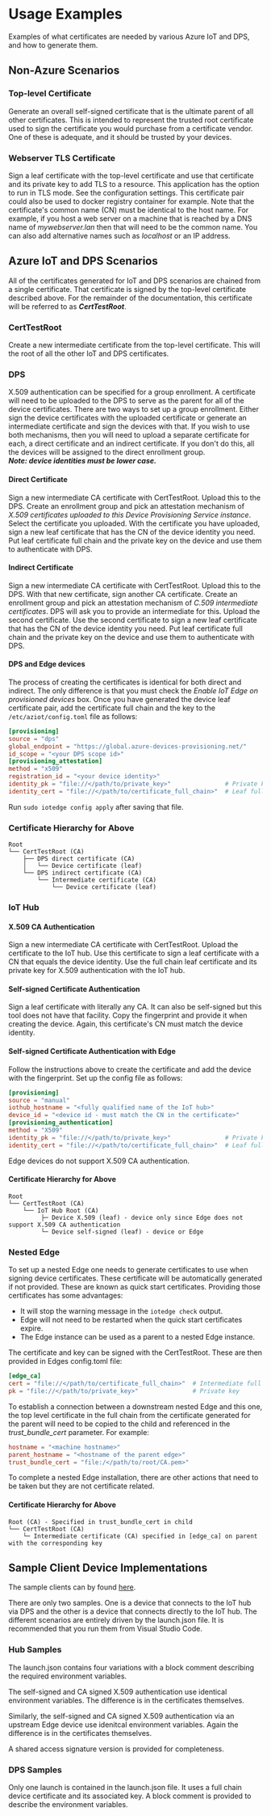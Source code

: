 # Usage Examples

Examples of what certificates are needed by various Azure IoT and DPS, and how to generate them.
## Non-Azure Scenarios
### Top-level Certificate
Generate an overall self-signed certificate that is the ultimate parent of all other certificates. This is intended to represent the trusted root certificate used to sign the certificate you would purchase from a certificate vendor. One of these is adequate, and it should be trusted by your devices.
### Webserver TLS Certificate
Sign a leaf certificate with the top-level certificate and use that certificate and its private key to add TLS to a resource. This application has the option to run in TLS mode. See the configuration settings. This certificate pair could also be used to docker registry container for example. Note that the certificate's common name (CN) must be identical to the host name. For example, if you host a web server on a machine that is reached by a DNS name of *mywebserver.lan* then that will need to be the common name. You can also add alternative names such as *localhost* or an IP address.
## Azure IoT and DPS Scenarios
All of the certificates generated for IoT and DPS scenarios are chained from a single certificate. That certificate is signed by the top-level certificate described above. For the remainder of the documentation, this certificate will be referred to as **_CertTestRoot_**.
### CertTestRoot
Create a new intermediate certificate from the top-level certificate. This will the root of all the other IoT and DPS certificates.
### DPS
X.509 authentication can be specified for a group enrollment. A certificate will need to be uploaded to the DPS to serve as the parent for all of the device certificates. There are two ways to set up a group enrollment. Either sign the device certificates with the uploaded certificate or generate an intermediate certificate and sign the devices with that. If you wish to use both mechanisms, then you will need to upload a separate certificate for each, a direct certificate and an indirect certificate. If you don't do this, all the devices will be assigned to the direct enrollment group.  
***Note: device identities must be lower case.***
#### Direct Certificate
Sign a new intermediate CA certificate with CertTestRoot. Upload this to the DPS. Create an enrollment group and pick an attestation mechanism of _X.509 certificates uploaded to this Device Provisioning Service instance_. Select the certificate you uploaded. With the certificate you have uploaded, sign a new leaf certificate that has the CN of the device identity you need. Put leaf certificate full chain and the private key on the device and use them to authenticate with DPS.
#### Indirect Certificate
Sign a new intermediate CA certificate with CertTestRoot. Upload this to the DPS. With that new certificate, sign another CA certificate. Create an enrollment group and pick an attestation mechanism of _C.509 intermediate certificates_. DPS will ask you to provide an intermediate for this. Upload the second certificate. Use the second certificate to sign a new leaf certificate that has the CN of the device identity you need. Put leaf certificate full chain and the private key on the device and use them to authenticate with DPS.
#### DPS and Edge devices
The process of creating the certificates is identical for both direct and indirect. The only difference is that you must check the _Enable IoT Edge on provisioned devices_ box. Once you have generated the device leaf certificate pair, add the certificate full chain and the key to the `/etc/aziot/config.toml` file as follows:
```toml
[provisioning]
source = "dps"
global_endpoint = "https://global.azure-devices-provisioning.net/"
id_scope = "<your DPS scope id>"
[provisioning_attestation]
method = "x509"
registration_id = "<your device identity>"
identity_pk = "file://</path/to/private_key>"               # Private key
identity_cert = "file://</path/to/certificate_full_chain>"  # Leaf full chain
```
Run `sudo iotedge config apply` after saving that file.
### Certificate Hierarchy for Above
```
Root
└──	CertTestRoot (CA)
    ├── DPS direct certificate (CA)
    │   └──	Device certificate (leaf)
    └── DPS indirect certificate (CA)
        └──	Intermediate certificate (CA)
            └──	Device certificate (leaf)
```
### IoT Hub
#### X.509 CA Authentication
Sign a new intermediate CA certificate with CertTestRoot. Upload the certificate to the IoT hub. Use this certificate to sign a leaf certificate with a CN that equals the device identity. Use the full chain leaf certificate and its private key for X.509 authentication with the IoT hub.
#### Self-signed Certificate Authentication
Sign a leaf certificate with literally any CA. It can also be self-signed but this tool does not have that facility. Copy the fingerprint and provide it when creating the device. Again, this certificate's CN must match the device identity.
#### Self-signed Certificate Authentication with Edge
Follow the instructions above to create the certificate and add the device with the fingerprint. Set up the config file as follows:
```toml
[provisioning]
source = "manual"
iothub_hostname = "<fully qualified name of the IoT hub>"
device_id = "<device id - must match the CN in the certificate>"
[provisioning_authentication]
method = "X509"
identity_pk = "file://</path/to/private_key>"               # Private key
identity_cert = "file://</path/to/certificate_full_chain>"  # Leaf full chain
```
Edge devices do not support X.509 CA authentication.
#### Certificate Hierarchy for Above
```
Root
└──	CertTestRoot (CA)
    └── IoT Hub Root (CA)
         ├─	Device X.509 (leaf) - device only since Edge does not support X.509 CA authentication
         └─ Device self-signed (leaf) - device or Edge
```
### Nested Edge
To set up a nested Edge one needs to generate certificates to use when signing device certificates. These certificate will be automatically generated if not provided. These are known as quick start certificates. Providing those certificates has some advantages:
- It will stop the warning message in the `iotedge check` output.
- Edge will not need to be restarted when the quick start certificates expire.
- The Edge instance can be used as a parent to a nested Edge instance.

The certificate and key can be signed with the CertTestRoot. These are then provided in Edges config.toml file:
```toml
[edge_ca]
cert = "file://</path/to/certificate_full_chain>"  # Intermediate full chain
pk = "file://</path/to/private_key>"               # Private key
```
To establish a connection between a downstream nested Edge and this one, the top level certificate in the full chain from the certificate generated for the parent will need to be copied to the child and referenced in the *trust_bundle_cert* parameter. For example:
```toml
hostname = "<machine hostname>"
parent_hostname = "<hostname of the parent edge>"
trust_bundle_cert = "file:/</path/to/root/CA.pem>"
```
To complete a nested Edge installation, there are other actions that need to be taken but they are not certificate related.

#### Certificate Hierarchy for Above
```
Root (CA) - Specified in trust_bundle_cert in child
└──	CertTestRoot (CA)
    └─ Intermediate certificate (CA) specified in [edge_ca] on parent with the corresponding key
```
## Sample Client Device Implementations
The sample clients can by found [here](./devicesamples/).

There are only two samples. One is a device that connects to the IoT hub via DPS and the other is a device that connects directly to the IoT hub. The different scenarios are entirely driven by the launch.json file. It is recommended that you run them from Visual Studio Code.

### Hub Samples
The launch.json contains four variations with a block comment describing the required environment variables.

The self-signed and CA signed X.509 authentication use identical environment variables. The difference is in the certificates themselves. 

Similarly, the self-signed and CA signed X.509 authentication via an upstream Edge device use idenitcal environment variables. Again the difference is in the certificates themselves.

A shared access signature version is provided for completeness. 

### DPS Samples
Only one launch is contained in the launch.json file. It uses a full chain device certificate and its associated key. A block comment is provided to describe the environment variables.